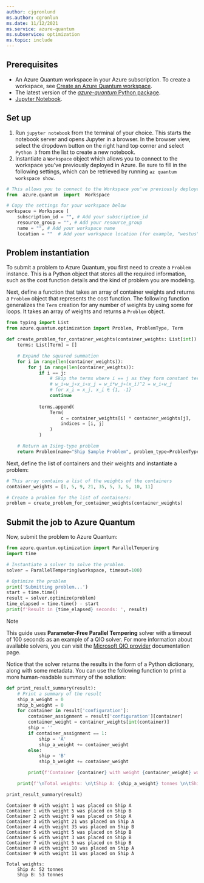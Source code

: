 ```yaml
---
author: cjgronlund
ms.author: cgronlun
ms.date: 11/12/2021
ms.service: azure-quantum
ms.subservice: optimization
ms.topic: include
---
```


## Prerequisites

- An Azure Quantum workspace in your Azure subscription. To create a workspace,
  see [Create an Azure Quantum workspace](xref:microsoft.quantum.how-to.workspace).
- The latest version of the [*azure-quantum* Python package](xref:microsoft.quantum.install-qdk.overview.python-only).
- [Jupyter Notebook](https://jupyter.org/install).

## Set up

1. Run `jupyter notebook` from the terminal of your choice. This starts the notebook server and opens Jupyter in a browser. In the browser view, select the dropdown button on the right hand top corner and select  `Python 3`  from the list to create a new notebook. 
2. Instantiate a `Workspace` object which allows you to connect to the workspace you've previously deployed in Azure. Be sure to fill in the following settings, which can be retrieved by running `az quantum workspace show`.

```python
# This allows you to connect to the Workspace you've previously deployed in Azure. 
from  azure.quantum  import  Workspace  

# Copy the settings for your workspace below  
workspace = Workspace ( 
	subscription_id = "", # Add your subscription_id 
	resource_group = "", # Add your resource_group 
	name = "", # Add your workspace name 
	location = ""  # Add your workspace location (for example, "westus") )
```

## Problem instantiation

To submit a problem to Azure Quantum, you first need to create a `Problem` instance. This is a Python object that stores all the required information, such as the cost function details and the kind of problem you are modeling.

Next, define a function that takes an array of container weights and returns a `Problem` object that represents the cost function. The following function generalizes the `Term` creation for any number of weights by using some for loops. It takes an array of weights and returns a `Problem` object.

```python
from typing import List
from azure.quantum.optimization import Problem, ProblemType, Term

def create_problem_for_container_weights(container_weights: List[int]) -> Problem:
    terms: List[Term] = []

    # Expand the squared summation
    for i in range(len(container_weights)):
        for j in range(len(container_weights)):
            if i == j:
                # Skip the terms where i == j as they form constant terms in an Ising problem and can be disregarded:
                # w_i∗w_j∗x_i∗x_j = w_i​*w_j∗(x_i)^2 = w_i∗w_j​​
                # for x_i = x_j, x_i ∈ {1, -1}
                continue
            
            terms.append(
                Term(
                    c = container_weights[i] * container_weights[j],
                    indices = [i, j]
                )
            )

    # Return an Ising-type problem
    return Problem(name="Ship Sample Problem", problem_type=ProblemType.ising, terms=terms)
```
  
Next, define the list of containers and their weights and instantiate a problem:

```python
# This array contains a list of the weights of the containers
container_weights = [1, 5, 9, 21, 35, 5, 3, 5, 10, 11]

# Create a problem for the list of containers:
problem = create_problem_for_container_weights(container_weights)
```

## Submit the job to Azure Quantum

Now, submit the problem to Azure Quantum:

```python
from azure.quantum.optimization import ParallelTempering
import time

# Instantiate a solver to solve the problem. 
solver = ParallelTempering(workspace, timeout=100)

# Optimize the problem
print('Submitting problem...')
start = time.time()
result = solver.optimize(problem)
time_elapsed = time.time() - start
print(f'Result in {time_elapsed} seconds: ', result)
```

> [!NOTE]
> This guide uses **Parameter-Free Parallel Tempering** solver with a timeout of 100 seconds as an example of a QIO solver. For more information about available solvers, you can visit the [Microsoft QIO provider](xref:microsoft.quantum.optimization.providers.microsoft.qio) documentation page.

Notice that the solver returns the results in the form of a Python dictionary, along with some metadata. You can use the following function to print a more human-readable summary of the solution:

```python
def print_result_summary(result):
    # Print a summary of the result
    ship_a_weight = 0
    ship_b_weight = 0
    for container in result['configuration']:
        container_assignment = result['configuration'][container]
        container_weight = container_weights[int(container)]
        ship = ''
        if container_assignment == 1:
            ship = 'A'
            ship_a_weight += container_weight
        else:
            ship = 'B'
            ship_b_weight += container_weight

        print(f'Container {container} with weight {container_weight} was placed on Ship {ship}')

    print(f'\nTotal weights: \n\tShip A: {ship_a_weight} tonnes \n\tShip B: {ship_b_weight} tonnes\n')

print_result_summary(result)
```

```output
Container 0 with weight 1 was placed on Ship A
Container 1 with weight 5 was placed on Ship B
Container 2 with weight 9 was placed on Ship A
Container 3 with weight 21 was placed on Ship A
Container 4 with weight 35 was placed on Ship B
Container 5 with weight 5 was placed on Ship B
Container 6 with weight 3 was placed on Ship B
Container 7 with weight 5 was placed on Ship B
Container 8 with weight 10 was placed on Ship A
Container 9 with weight 11 was placed on Ship A

Total weights: 
	Ship A: 52 tonnes 
	Ship B: 53 tonnes
```
